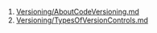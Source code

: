 1. [Versioning/AboutCodeVersioning.md](https://github.com/avrpaduru/info/blob/e0607de8bbd70ab6af460ebb1bf48e2bc70fa138/Versioning/AboutCodeVersioning.md)
2. [Versioning/TypesOfVersionControls.md](https://github.com/avrpaduru/info/blob/fdf999b7690783560fa57d140061c8020ce23a97/Versioning/TypesOfVersionControls.md)